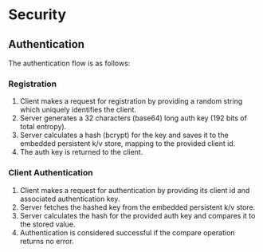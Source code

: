 # Security

## Authentication

The authentication flow is as follows:

### Registration

1. Client makes a request for registration by providing a random string which uniquely identifies the client.
2. Server generates a 32 characters (base64) long auth key (192 bits of total entropy). 
3. Server calculates a hash (bcrypt) for the key and saves it to the embedded persistent k/v store, mapping to the provided client id.
4. The auth key is returned to the client.

### Client Authentication

1. Client makes a request for authentication by providing its client id and associated authentication key.
2. Server fetches the hashed key from the embedded persistent k/v store.
3. Server calculates the hash for the provided auth key and compares it to the stored value.
4. Authentication is considered successful if the compare operation returns no error.

